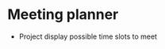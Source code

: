 <h1 class="code-line" data-line-start=0 data-line-end=1 ><a id="Meeting_planner_0"></a>Meeting planner</h1>
<ul>
<li class="has-line-data" data-line-start="1" data-line-end="2">Project display possible time slots to meet</li>
</ul>
